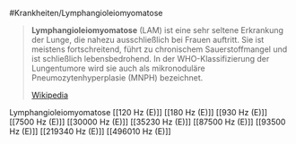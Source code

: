 #Krankheiten/Lymphangioleiomyomatose

> **Lymphangioleiomyomatose** (LAM) ist eine sehr seltene Erkrankung der Lunge, die nahezu ausschließlich bei Frauen auftritt. Sie ist meistens fortschreitend, führt zu chronischem Sauerstoffmangel und ist schließlich lebensbedrohend. In der WHO-Klassifizierung der Lungentumore wird sie auch als mikronoduläre Pneumozytenhyperplasie (MNPH) bezeichnet.
>
> [Wikipedia](https://de.wikipedia.org/wiki/Lymphangioleiomyomatose)

Lymphangioleiomyomatose
[[120 Hz (E)]]
[[180 Hz (E)]]
[[930 Hz (E)]]
[[7500 Hz (E)]]
[[30000 Hz (E)]]
[[35230 Hz (E)]]
[[87500 Hz (E)]]
[[93500 Hz (E)]]
[[219340 Hz (E)]]
[[496010 Hz (E)]]